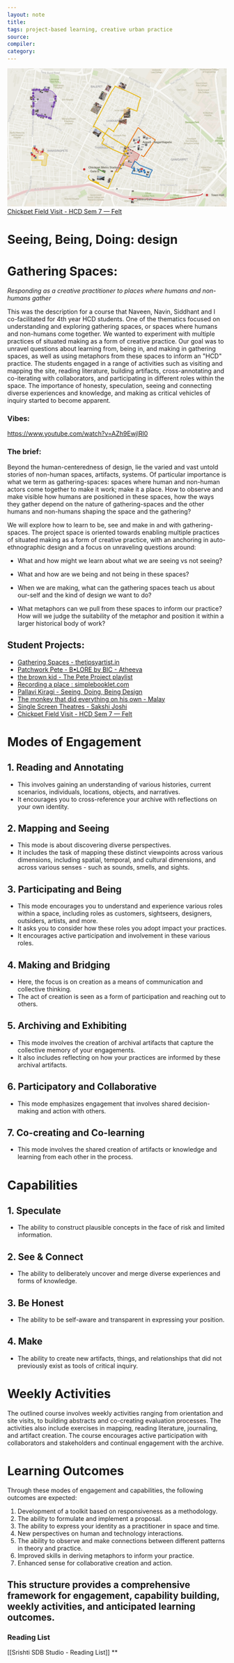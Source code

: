 ```yaml
---
layout: note
title:
tags: project-based learning, creative urban practice
source:
compiler:
category:
---
```


![](/Pasted%20image%2020230427182635.png)
[Chickpet Field Visit - HCD Sem 7 — Felt](https://felt.com/map/Chickpet-Field-Visit-HCD-Sem-7-ekx6paEpSTmd1UZNCTj13B?lat=12.968386&lon=77.577884&zoom=16.41)


# Seeing, Being, Doing: design
# Gathering Spaces:
*Responding as a creative practitioner to places where humans and non-humans gather*


This was the description for a course that Naveen, Navin, Siddhant and I co-facilitated for 4th year HCD students. One of the thematics focused on understanding and exploring gathering spaces, or spaces where humans and non-humans come together. We wanted to experiment with multiple practices of situated making as a form of creative practice. Our goal was to unravel questions about learning from, being in, and making in gathering spaces, as well as using metaphors from these spaces to inform an "HCD" practice. The students engaged in a range of activities such as visiting and mapping the site, reading literature, building artifacts, cross-annotating and co-iterating with collaborators, and participating in different roles within the space. The importance of honesty, speculation, seeing and connecting diverse experiences and knowledge, and making as critical vehicles of inquiry started to become apparent.


### Vibes: 
https://www.youtube.com/watch?v=AZh9EwjlRl0


### The brief: 


Beyond the human-centeredness of design, lie the varied and vast untold stories of non-human spaces, artifacts, systems. Of particular importance is what we term as gathering-spaces: spaces where human and non-human actors come together to make it work; make it a place. How to observe and make visible how humans are positioned in these spaces, how the ways they gather depend on the nature of gathering-spaces and the other humans and non-humans shaping the space and the gathering? 

We will explore how to learn to be, see and make in and with gathering-spaces. The project space is oriented towards enabling multiple practices of situated making as a form of creative practice, with an anchoring in auto-ethnographic design and a focus on unraveling questions around:

-   What and how might we learn about what we are seeing vs not seeing? 
    
-   What and how are we being and not being in these spaces? 
    
-   When we are making, what can the gathering spaces teach us about our-self and the kind of design we want to do? 
    
-   What metaphors can we pull from these spaces to inform our practice? How will we judge the suitability of the metaphor and position it within a larger historical body of work?
    

  

## Student Projects:
- [Gathering Spaces - thetipsyartist.in](https://thetipsyartist.in/project/view/644a5376d95ac6f8357bf4dd)
- [Patchwork Pete - B•LORE by BIC - Atheeva](https://bangaloreinternationalcentre.org/blore/patchwork-pete-b%e2%80%a2lore-by-bic)
- [the brown kid - The Pete Project playlist ](https://soundcloud.com/brown-kid-646151136/sets/the-pete-project?si=4ccb602f84944d54a3434d7673804d77&utm_source=clipboard&utm_medium=text&utm_campaign=social_sharing)
- [Recording a place : simplebooklet.com](https://simplebooklet.com/recordingaplace)
- [Pallavi Kiragi - Seeing, Doing, Being Design](https://pkaydesigns.myportfolio.com/chickpete-project)
- [The monkey that did everything on his own - Malay](https://prethesis-a3.vercel.app)
- [Single Screen Theatres - Sakshi Joshi](https://sakshijsh8.wixsite.com/sakshi-joshi/single-screen-theatres)
- [Chickpet Field Visit - HCD Sem 7 — Felt](https://felt.com/map/Chickpet-Field-Visit-HCD-Sem-7-ekx6paEpSTmd1UZNCTj13B?lat=12.968386&lon=77.577884&zoom=16.41)
# Modes of Engagement

## 1. Reading and Annotating
- This involves gaining an understanding of various histories, current scenarios, individuals, locations, objects, and narratives.
- It encourages you to cross-reference your archive with reflections on your own identity.

## 2. Mapping and Seeing
- This mode is about discovering diverse perspectives.
- It includes the task of mapping these distinct viewpoints across various dimensions, including spatial, temporal, and cultural dimensions, and across various senses - such as sounds, smells, and sights.

## 3. Participating and Being
- This mode encourages you to understand and experience various roles within a space, including roles as customers, sightseers, designers, outsiders, artists, and more.
- It asks you to consider how these roles you adopt impact your practices.
- It encourages active participation and involvement in these various roles.

## 4. Making and Bridging
- Here, the focus is on creation as a means of communication and collective thinking.
- The act of creation is seen as a form of participation and reaching out to others.

## 5. Archiving and Exhibiting
- This mode involves the creation of archival artifacts that capture the collective memory of your engagements.
- It also includes reflecting on how your practices are informed by these archival artifacts.

## 6. Participatory and Collaborative
- This mode emphasizes engagement that involves shared decision-making and action with others.

## 7. Co-creating and Co-learning
- This mode involves the shared creation of artifacts or knowledge and learning from each other in the process.

# Capabilities

## 1. Speculate
- The ability to construct plausible concepts in the face of risk and limited information.

## 2. See & Connect
- The ability to deliberately uncover and merge diverse experiences and forms of knowledge.

## 3. Be Honest
- The ability to be self-aware and transparent in expressing your position.

## 4. Make
- The ability to create new artifacts, things, and relationships that did not previously exist as tools of critical inquiry.

# Weekly Activities

The outlined course involves weekly activities ranging from orientation and site visits, to building abstracts and co-creating evaluation processes. The activities also include exercises in mapping, reading literature, journaling, and artifact creation. The course encourages active participation with collaborators and stakeholders and continual engagement with the archive.

# Learning Outcomes

Through these modes of engagement and capabilities, the following outcomes are expected:

1. Development of a toolkit based on responsiveness as a methodology.
2. The ability to formulate and implement a proposal.
3. The ability to express your identity as a practitioner in space and time.
4. New perspectives on human and technology interactions.
5. The ability to observe and make connections between different patterns in theory and practice.
6. Improved skills in deriving metaphors to inform your practice.
7. Enhanced sense for collaborative creation and action.
   
This structure provides a comprehensive framework for engagement, capability building, weekly activities, and anticipated learning outcomes.
- 
### Reading List
[[Srishti SDB Studio - Reading List]]
**